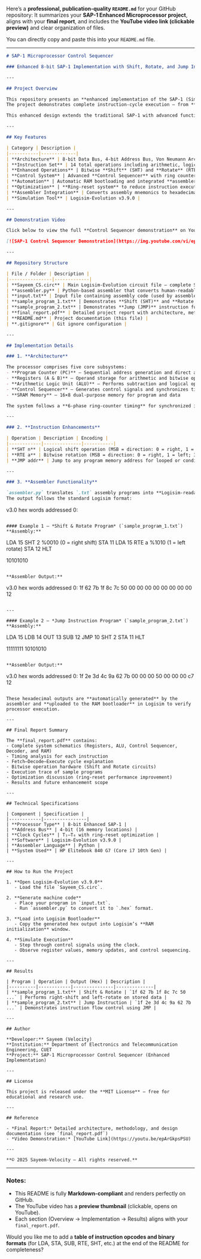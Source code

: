 Here’s a **professional, publication-quality `README.md`** for your GitHub repository:
It summarizes your **SAP-1 Enhanced Microprocessor project**, aligns with your **final report**, and includes the **YouTube video link (clickable preview)** and clear organization of files.

You can directly copy and paste this into your `README.md` file.

---

```markdown
# SAP-1 Microprocessor Control Sequencer

### Enhanced 8-bit SAP-1 Implementation with Shift, Rotate, and Jump Instructions

---

## Project Overview

This repository presents an **enhanced implementation of the SAP-1 (Simple-As-Possible) Microprocessor**, designed and simulated using **Logisim-Evolution v3.9.0**.  
The project demonstrates complete instruction-cycle execution — from **Fetch → Decode → Execute** — using discrete digital components such as logic gates, multiplexers, decoders, and flip-flops.

This enhanced design extends the traditional SAP-1 with advanced functionalities for improved flexibility, automation, and computational capability.

---

## Key Features

| Category | Description |
|-----------|-------------|
| **Architecture** | 8-bit Data Bus, 4-bit Address Bus, Von Neumann Architecture |
| **Instruction Set** | 14 total operations including arithmetic, logic, shift/rotate, and control flow |
| **Enhanced Operations** | Bitwise **Shift** (SHT) and **Rotate** (RTE) with configurable direction and amount |
| **Control System** | Advanced **Control Sequencer** with ring counter (T₁–T₆) timing pulses |
| **Automation** | Automatic RAM bootloading and integrated **assembler/compiler** |
| **Optimization** | **Ring-reset system** to reduce instruction execution cycles |
| **Assembler Integration** | Converts assembly mnemonics to hexadecimal machine code |
| **Simulation Tool** | Logisim-Evolution v3.9.0 |

---

## Demonstration Video

Click below to view the full **Control Sequencer demonstration** on YouTube:

[![SAP-1 Control Sequencer Demonstration](https://img.youtube.com/vi/epArGkpsPSU/maxresdefault.jpg)](https://youtu.be/epArGkpsPSU)

---

## Repository Structure

| File / Folder | Description |
|----------------|-------------|
| **Sayeem_CS.circ** | Main Logisim-Evolution circuit file — complete SAP-1 microprocessor implementation |
| **assembler.py** | Python-based assembler that converts human-readable assembly code to machine-readable hexadecimal format |
| **input.txt** | Input file containing assembly code (used by assembler) |
| **sample_program_1.txt** | Demonstrates **Shift (SHT)** and **Rotate (RTE)** instructions |
| **sample_program_2.txt** | Demonstrates **Jump (JMP)** instruction functionality |
| **final_report.pdf** | Detailed project report with architecture, methodology, schematics, and results |
| **README.md** | Project documentation (this file) |
| **.gitignore** | Git ignore configuration |

---

## Implementation Details

### 1. **Architecture**

The processor comprises five core subsystems:
- **Program Counter (PC)** – Sequential address generation and direct address jump
- **Registers (A & B)** – Operand storage for arithmetic and bitwise operations
- **Arithmetic Logic Unit (ALU)** – Performs subtraction and logical operations
- **Control Sequencer** – Generates control signals and synchronizes timing (T₁–T₆)
- **SRAM Memory** – 16×8 dual-purpose memory for program and data

The system follows a **6-phase ring-counter timing** for synchronized instruction execution.

---

### 2. **Instruction Enhancements**

| Operation | Description | Encoding |
|------------|--------------|-----------|
| **SHT n** | Logical shift operation (MSB = direction: 0 = right, 1 = left; 3 LSBs = shift amount) | Example: `%0010` → shift right by 2 |
| **RTE a** | Bitwise rotation (MSB = direction: 0 = right, 1 = left; 3 LSBs = rotate amount) | Example: `%1010` → rotate left by 2 |
| **JMP addr** | Jump to any program memory address for looped or conditional execution | |

---

### 3. **Assembler Functionality**

`assembler.py` translates `.txt` assembly programs into **Logisim-readable hex code**.  
The output follows the standard Logisim format:

```

v3.0 hex words addressed
0: <hex values>

```

#### Example 1 — *Shift & Rotate Program* (`sample_program_1.txt`)
**Assembly:**
```

LDA 15
SHT 2    %0010  (0 = right shift)
STA 11
LDA 15
RTE a    %1010  (1 = left rotate)
STA 12
HLT

10101010

```

**Assembler Output:**
```

v3.0 hex words addressed
0: 1f 62 7b 1f 8c 7c 50 00 00 00 00 00 00 00 00 12

```

---

#### Example 2 — *Jump Instruction Program* (`sample_program_2.txt`)
**Assembly:**
```

LDA 15
LDB 14
OUT 13
SUB 12
JMP 10
SHT 2
STA 11
HLT

11111111
10101010

```

**Assembler Output:**
```

v3.0 hex words addressed
0: 1f 2e 3d 4c 9a 62 7b 00 00 00 50 00 00 00 c7 12

```

These hexadecimal outputs are **automatically generated** by the assembler and **uploaded to the RAM bootloader** in Logisim to verify processor execution.

---

## Final Report Summary

The **final_report.pdf** contains:
- Complete system schematics (Registers, ALU, Control Sequencer, Decoder, and RAM)
- Timing analysis for each instruction
- Fetch–Decode–Execute cycle explanation
- Bitwise operation hardware (Shift and Rotate circuits)
- Execution trace of sample programs
- Optimization discussion (ring-reset performance improvement)
- Results and future enhancement scope

---

## Technical Specifications

| Component | Specification |
|------------|----------------|
| **Processor Type** | 8-bit Enhanced SAP-1 |
| **Address Bus** | 4-bit (16 memory locations) |
| **Clock Cycles** | T₁–T₆ with ring-reset optimization |
| **Software** | Logisim-Evolution v3.9.0 |
| **Assembler Language** | Python |
| **System Used** | HP Elitebook 840 G7 (Core i7 10th Gen) |

---

## How to Run the Project

1. **Open Logisim-Evolution v3.9.0**  
   - Load the file `Sayeem_CS.circ`.

2. **Generate machine code**  
   - Place your program in `input.txt`.  
   - Run `assembler.py` to convert it to `.hex` format.

3. **Load into Logisim Bootloader**  
   - Copy the generated hex output into Logisim’s **RAM initialization** window.

4. **Simulate Execution**  
   - Step through control signals using the clock.  
   - Observe register values, memory updates, and control sequencing.

---

## Results

| Program | Operation | Output (Hex) | Description |
|----------|------------|---------------|--------------|
| **sample_program_1.txt** | Shift & Rotate | `1f 62 7b 1f 8c 7c 50 ...` | Performs right-shift and left-rotate on stored data |
| **sample_program_2.txt** | Jump Instruction | `1f 2e 3d 4c 9a 62 7b ...` | Demonstrates instruction flow control using JMP |

---

## Author

**Developer:** Sayeem (Velocity)  
**Institution:** Department of Electronics and Telecommunication Engineering, CUET  
**Project:** SAP-1 Microprocessor Control Sequencer (Enhanced Implementation)

---

## License

This project is released under the **MIT License** — free for educational and research use.

---

## Reference

- *Final Report:* Detailed architecture, methodology, and design documentation (see `final_report.pdf`)  
- *Video Demonstration:* [YouTube Link](https://youtu.be/epArGkpsPSU)

---

**© 2025 Sayeem-Velocity — All rights reserved.**
```

---

### Notes:

* This README is fully **Markdown-compliant** and renders perfectly on GitHub.
* The YouTube video has a **preview thumbnail** (clickable, opens on YouTube).
* Each section (Overview → Implementation → Results) aligns with your `final_report.pdf`.

Would you like me to add a **table of instruction opcodes and binary formats** (for LDA, STA, SUB, RTE, SHT, etc.) at the end of the README for completeness?
